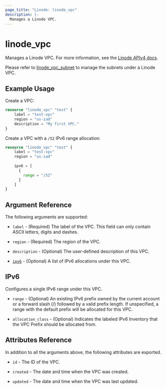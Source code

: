 ```yaml
---
page_title: "Linode: linode_vpc"
description: |-
  Manages a Linode VPC.
---
```


# linode\_vpc

Manages a Linode VPC.
For more information, see the [Linode APIv4 docs](https://techdocs.akamai.com/linode-api/reference/post-vpc).

Please refer to [linode_vpc_subnet](vpc_subnet.html.markdown) to manage the subnets under a Linode VPC.

## Example Usage

Create a VPC:

```terraform
resource "linode_vpc" "test" {
    label = "test-vpc"
    region = "us-iad"
    description = "My first VPC."
}
```

Create a VPC with a `/52` IPv6 range allocation:

```terraform
resource "linode_vpc" "test" {
    label = "test-vpc"
    region = "us-iad"
    
    ipv6 = [
      {
        range = "/52"
      }
    ]
}
```

## Argument Reference

The following arguments are supported:

* `label` - (Required) The label of the VPC. This field can only contain ASCII letters, digits and dashes.

* `region` - (Required) The region of the VPC.

* `description` - (Optional) The user-defined description of this VPC.

* [`ipv6`](#ipv6) - (Optional) A list of IPv6 allocations under this VPC.

## IPv6

Configures a single IPv6 range under this VPC.

* `range` - (Optional) An existing IPv6 prefix owned by the current account or a forward slash (/) followed by a valid prefix length. If unspecified, a range with the default prefix will be allocated for this VPC.

* `allocation_class` - (Optional) Indicates the labeled IPv6 Inventory that the VPC Prefix should be allocated from.

## Attributes Reference

In addition to all the arguments above, the following attributes are exported.

* `id` - The ID of the VPC.

* `created` - The date and time when the VPC was created.

* `updated` - The date and time when the VPC was last updated.
